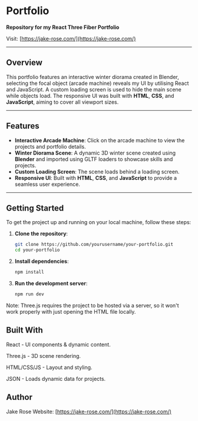 # Portfolio

**Repository for my React Three Fiber Portfolio**

Visit: [https://jake-rose.com/](https://jake-rose.com/)

---

## Overview

This portfolio features an interactive winter diorama created in Blender, selecting the focal object (arcade machine) reveals my UI by utilising React and JavaScript. A custom loading screen is used to hide the main scene while objects load. The responsive UI was built with **HTML**, **CSS**, and **JavaScript**, aiming to cover all viewport sizes.

---

## Features

- **Interactive Arcade Machine**: Click on the arcade machine to view the projects and portfolio details.
- **Winter Diorama Scene**: A dynamic 3D winter scene created using **Blender** and imported using GLTF loaders to showcase skills and projects.
- **Custom Loading Screen**: The scene loads behind a loading screen.
- **Responsive UI**: Built with **HTML**, **CSS**, and **JavaScript** to provide a seamless user experience.

---

## Getting Started

To get the project up and running on your local machine, follow these steps:

1. **Clone the repository**:
   ```bash
   git clone https://github.com/yourusername/your-portfolio.git
   cd your-portfolio
2. **Install dependencies**:
   ```bash
   npm install
3. **Run the development server**:
   ```bash
   npm run dev
Note: Three.js requires the project to be hosted via a server, so it won't work properly with just opening the HTML file locally.
   

## Built With
React - UI components & dynamic content.

Three.js - 3D scene rendering.

HTML/CSS/JS - Layout and styling.

JSON - Loads dynamic data for projects.

## Author
Jake Rose
Website: [https://jake-rose.com/](https://jake-rose.com/)
